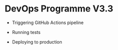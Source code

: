 
# DevOps Programme V3.3

- Triggering GitHub Actions pipeline

- Running tests

- Deploying to production
